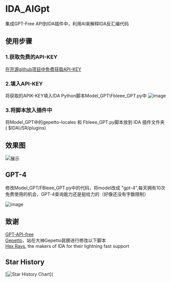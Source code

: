 # IDA_AIGpt
集成GPT-Free API到IDA插件中，利用AI来解释IDA反汇编代码

## 使用步骤
### 1.获取免费的API-KEY

[在开源github项目中免费获取API-KEY](https://github.com/chatanywhere/GPT_API_free) 

### 2.填入API-KEY
将获取的APIK-KEY填入IDA Python脚本Model_GPT\Fbleee_GPT.py中
![image](https://github.com/FBLeee/IDA_AIGpt/assets/50468890/e363604c-21bc-4cd2-adea-3237615e190a)
   


   
### 3.将脚本放入插件中
将Model_GPT中的gepetto-locales 和 Fbleee_GPT.py脚本放到 IDA 插件文件夹 ( $IDAUSR/plugins)
   
   
            
## 效果图
![展示](https://github.com/FBLeee/IDA_AIGpt/assets/50468890/100f25ca-d8c1-4f11-8c9a-d74c6a91ddd5)

## GPT-4
修改Model_GPT/FBleee_GPT.py中的代码，将model改成 "gpt-4",每天拥有10次免费使用的机会，GPT-4查询能力还是挺给力的（好像还没有字数限制）   

      
![image](https://github.com/FBLeee/IDA_AIGpt/assets/50468890/8666420d-2282-45fa-867e-596ec26447b7)


## 致谢
[GPT-API-free](https://github.com/chatanywhere/GPT_API_free)   
[Gepetto](https://github.com/JusticeRage/Gepetto)，站在大神Gepetto肩膀进行修改以下脚本  
[Hex Rays](https://hex-rays.com/), the makers of IDA for their lightning fast support  



## Star History

[![Star History Chart](https://api.star-history.com/svg?repos=FBLeee/IDA_AIGpt&type=Date)](
